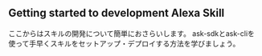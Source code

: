 ## Getting started to development Alexa Skill
ここからはスキルの開発について簡単におさらいします。
ask-sdkとask-cliを使って手早くスキルをセットアップ・デプロイする方法を学びましょう。
